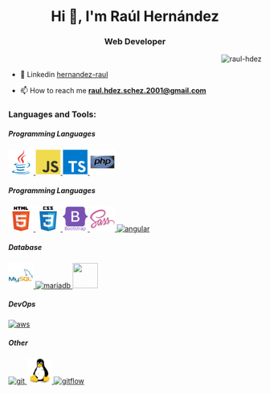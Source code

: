 <h1 align="center">Hi 👋, I'm Raúl Hernández</h1>
<h3 align="center">Web Developer</h3>

<p align="right"> <img src="https://komarev.com/ghpvc/?username=raul-hdez&label=Profile%20views&color=0e75b6&style=flat" alt="raul-hdez" /> </p>

- 📄 Linkedin [hernandez-raul](https://www.linkedin.com/in/hernandez-raul/)

- 📫 How to reach me **raul.hdez.schez.2001@gmail.com**


<h3 align="left">Languages and Tools:</h3>
<h5>Programming Languages</h5>
<p align="left">

<a href="https://www.java.com" target="_blank" rel="noreferrer"> <img src="https://raw.githubusercontent.com/devicons/devicon/master/icons/java/java-original.svg" alt="java" width="50" height="50"/> </a><a href="https://developer.mozilla.org/en-US/docs/Web/JavaScript" target="_blank" rel="noreferrer"> <img src="https://raw.githubusercontent.com/devicons/devicon/master/icons/javascript/javascript-original.svg" alt="javascript" width="50" height="50"/> </a><a href="https://www.typescriptlang.org/" target="_blank" rel="noreferrer"> <img src="https://raw.githubusercontent.com/devicons/devicon/master/icons/typescript/typescript-original.svg" alt="typescript" width="50" height="50"/> </a><a href="https://www.php.net" target="_blank" rel="noreferrer"> <img src="https://raw.githubusercontent.com/devicons/devicon/master/icons/php/php-original.svg" alt="php" width="50" height="50"/> </a>
</p>

<h5>Programming Languages</h5>
<p align="left">

<a href="https://www.w3.org/html/" target="_blank" rel="noreferrer"> <img src="https://raw.githubusercontent.com/devicons/devicon/master/icons/html5/html5-original-wordmark.svg" alt="html5" width="50" height="50"/> </a><a href="https://www.w3schools.com/css/" target="_blank" rel="noreferrer"> <img src="https://raw.githubusercontent.com/devicons/devicon/master/icons/css3/css3-original-wordmark.svg" alt="css3" width="50" height="50"/> </a><a href="https://getbootstrap.com" target="_blank" rel="noreferrer"> <img src="https://raw.githubusercontent.com/devicons/devicon/master/icons/bootstrap/bootstrap-plain-wordmark.svg" alt="bootstrap" width="50" height="50"/> </a><a href="https://sass-lang.com" target="_blank" rel="noreferrer"> <img src="https://raw.githubusercontent.com/devicons/devicon/master/icons/sass/sass-original.svg" alt="sass" width="50" height="50"/> </a><a href="https://angular.io" target="_blank" rel="noreferrer"> <img src="https://angular.io/assets/images/logos/angular/angular.svg" alt="angular" width="50" height="50"/> </a>
</p>

<!-- 
<h5>Backend Development</h5>
<p align="left">
<a href="https://nodejs.org" target="_blank" rel="noreferrer"> <img src="https://raw.githubusercontent.com/devicons/devicon/master/icons/nodejs/nodejs-original-wordmark.svg" alt="nodejs" width="50" height="50"/> </a>
</p>
-->
<h5>Database</h5>
<p align="left">

<a href="https://www.mysql.com/" target="_blank" rel="noreferrer"> <img src="https://raw.githubusercontent.com/devicons/devicon/master/icons/mysql/mysql-original-wordmark.svg" alt="mysql" width="50" height="50"/> </a><a href="https://mariadb.org/" target="_blank" rel="noreferrer"> <img src="https://www.vectorlogo.zone/logos/mariadb/mariadb-icon.svg" alt="mariadb" width="50" height="50"/> </a><a href="https://aws.amazon.com/es/dynamodb/" target="_blank" rel="noreferrer"> <img src="https://d3njjcbhbojbot.cloudfront.net/api/utilities/v1/imageproxy/https://coursera-course-photos.s3.amazonaws.com/a6/5a3fc03aa849d8bfe1633b15a6ae00/DynamoDBicon-08.jpg?auto=format%2Ccompress&dpr=1" width="50" height="50"/> </a>
</p>

<h5>DevOps</h5>
<p align="left">

<a href="https://aws.amazon.com" target="_blank" rel="noreferrer"> <img src="https://d1yjjnpx0p53s8.cloudfront.net/styles/logo-thumbnail/s3/102017/logo_0.png?17TK91b1B6OvV2MFrCLfukw1c8oEaNr6&itok=vsanFiUj" alt="aws" width="50" height="50"/> </a>
</p>

<h5>Other</h5>
<p align="left">
<a href="https://git-scm.com/" target="_blank" rel="noreferrer"> <img src="https://www.vectorlogo.zone/logos/git-scm/git-scm-icon.svg" alt="git" width="50" height="50"/> </a><a href="https://www.linux.org/" target="_blank" rel="noreferrer"> <img src="https://raw.githubusercontent.com/devicons/devicon/master/icons/linux/linux-original.svg" alt="linux" width="50" height="50"/> </a><a href="https://www.atlassian.com/es/git/tutorials/comparing-workflows/gitflow-workflow" target="_blank" rel="noreferrer"> <img src="https://res.cloudinary.com/practicaldev/image/fetch/s--WHWcjNdE--/c_limit%2Cf_auto%2Cfl_progressive%2Cq_auto%2Cw_880/https://my-bucket-image2.s3.amazonaws.com/ImageGitHub/git-flow-logo.png" alt="gitflow" width="50" height="50"/> </a>
</p>
